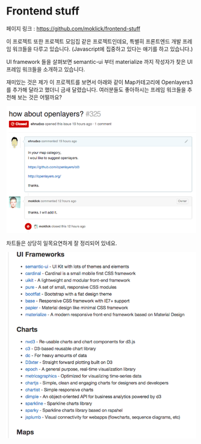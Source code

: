 # Frontend stuff

페이지 링크 : https://github.com/moklick/frontend-stuff

이 프로젝트 또한 프로젝트 모임집 같은 프로젝트인데요, 특별히 프론트엔드 개발 프레임 워크들을 다루고 있습니다.
(Javascript에 집중하고 있다는 얘기를 하고 있습니다.)

UI framework 들을 살펴보면 semantic-ui 부터 materialize 까지 작성자가 찾은 UI 프레임 워크들을 소개하고 있습니다.

재미있는 것은 제가 이 프로젝트를 보면서 아래와 같이 Map카테고리에 Openlayers3를 추가해 달라고 했더니 금새 달렸습니다.
여러분들도 좋아하시는 프레임 워크들을 추천해 보는 것은 어떨까요?

![이미지](../img/004-15.png)

차트들은 상당히 일목요연하게 잘 정리되어 있네요.

![이미지](../img/004-15-2.png)

